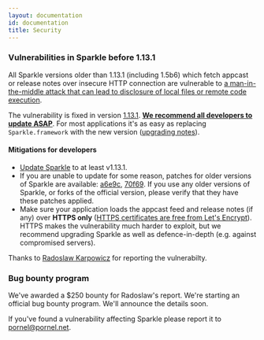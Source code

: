 ```yaml
---
layout: documentation
id: documentation
title: Security
---
```

### Vulnerabilities in Sparkle before 1.13.1

All Sparkle versions older than 1.13.1 (including 1.5b6) which fetch appcast or release notes over insecure HTTP connection are vulnerable to [a man-in-the-middle attack that can lead to disclosure of local files or remote code execution](https://vulnsec.com/2016/osx-apps-vulnerabilities/).

The vulnerability is fixed in version [1.13.1](https://github.com/sparkle-project/Sparkle/releases/tag/1.13.1). **[We recommend all developers to update ASAP](https://github.com/sparkle-project/Sparkle/releases/latest)**. For most applications it's as easy as replacing `Sparkle.framework` with the new version ([upgrading notes](/documentation/upgrading/)).

#### Mitigations for developers

* [Update Sparkle](https://github.com/sparkle-project/Sparkle/releases/latest) to at least v1.13.1.
* If you are unable to update for some reason, patches for older versions of Sparkle are available: [a6e9c](https://github.com/sparkle-project/Sparkle/commit/a6e9c8aff644f0cf5314c9f10e039c34cd350561), [70f69](https://github.com/sparkle-project/Sparkle/commit/70f6929ac766b404e8e0d28d5cbda7872dc2ee3f). If you use any older versions of Sparkle, or forks of the official version, please verify that they have these patches applied.
* Make sure your application loads the appcast feed and release notes (if any) over **HTTPS only** ([HTTPS certificates are free from Let's Encrypt](https://letsencrypt.org/)). HTTPS makes the vulnerability much harder to exploit, but we recommend upgrading Sparkle as well as defence-in-depth (e.g. against compromised servers).


Thanks to [Radoslaw Karpowicz](https://vulnsec.com) for reporting the vulnerabilty.

### Bug bounty program

We've awarded a $250 bounty for Radoslaw's report. We're starting an official bug bounty program. We'll announce the details soon.

If you've found a vulnerability affecting Sparkle please report it to pornel@pornel.net.
